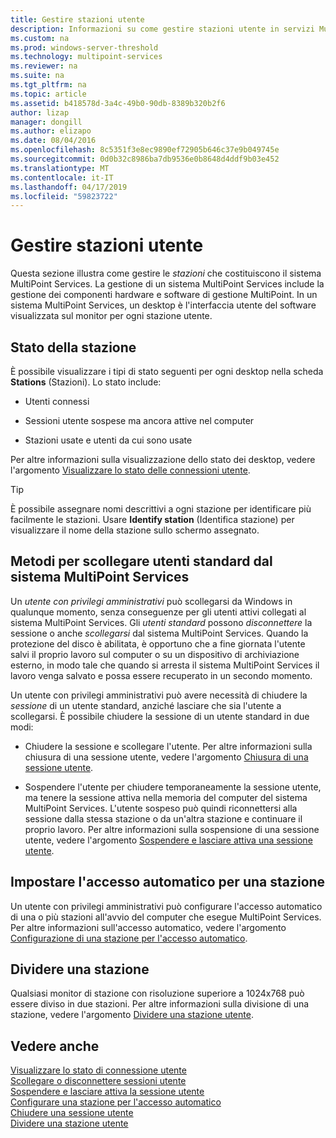 ```yaml
---
title: Gestire stazioni utente
description: Informazioni su come gestire stazioni utente in servizi MultiPoint
ms.custom: na
ms.prod: windows-server-threshold
ms.technology: multipoint-services
ms.reviewer: na
ms.suite: na
ms.tgt_pltfrm: na
ms.topic: article
ms.assetid: b418578d-3a4c-49b0-90db-8389b320b2f6
author: lizap
manager: dongill
ms.author: elizapo
ms.date: 08/04/2016
ms.openlocfilehash: 8c5351f3e8ec9890ef72905b646c37e9b049745e
ms.sourcegitcommit: 0d0b32c8986ba7db9536e0b8648d4ddf9b03e452
ms.translationtype: MT
ms.contentlocale: it-IT
ms.lasthandoff: 04/17/2019
ms.locfileid: "59823722"
---
```

# <a name="manage-user-stations"></a>Gestire stazioni utente
Questa sezione illustra come gestire le *stazioni* che costituiscono il sistema MultiPoint Services. La gestione di un sistema MultiPoint Services include la gestione dei componenti hardware e software di gestione MultiPoint. In un sistema MultiPoint Services, un desktop è l'interfaccia utente del software visualizzata sul monitor per ogni stazione utente.  
  
## <a name="station-status"></a>Stato della stazione  
È possibile visualizzare i tipi di stato seguenti per ogni desktop nella scheda **Stations** (Stazioni). Lo stato include:  
  
-   Utenti connessi  
  
-   Sessioni utente sospese ma ancora attive nel computer  
  
-   Stazioni usate e utenti da cui sono usate  
  
Per altre informazioni sulla visualizzazione dello stato dei desktop, vedere l'argomento [Visualizzare lo stato delle connessioni utente](View-User-Connection-Status.md).  

>[!TIP] 
> È possibile assegnare nomi descrittivi a ogni stazione per identificare più facilmente le stazioni. Usare **Identify station** (Identifica stazione) per visualizzare il nome della stazione sullo schermo assegnato.
  
## <a name="different-ways-to-log-standard-users-off-of-the-multipoint-services-system"></a>Metodi per scollegare utenti standard dal sistema MultiPoint Services  
Un *utente con privilegi amministrativi* può scollegarsi da Windows in qualunque momento, senza conseguenze per gli utenti attivi collegati al sistema MultiPoint Services. Gli *utenti standard* possono *disconnettere* la sessione o anche *scollegarsi* dal sistema MultiPoint Services. Quando la protezione del disco è abilitata, è opportuno che a fine giornata l'utente salvi il proprio lavoro sul computer o su un dispositivo di archiviazione esterno, in modo tale che quando si arresta il sistema MultiPoint Services il lavoro venga salvato e possa essere recuperato in un secondo momento.  
  
Un utente con privilegi amministrativi può avere necessità di chiudere la *sessione* di un utente standard, anziché lasciare che sia l'utente a scollegarsi. È possibile chiudere la sessione di un utente standard in due modi:  
  
-   Chiudere la sessione e scollegare l'utente. Per altre informazioni sulla chiusura di una sessione utente, vedere l'argomento [Chiusura di una sessione utente](End-a-User-Session.md).  
  
-   Sospendere l'utente per chiudere temporaneamente la sessione utente, ma tenere la sessione attiva nella memoria del computer del sistema MultiPoint Services. L'utente sospeso può quindi riconnettersi alla sessione dalla stessa stazione o da un'altra stazione e continuare il proprio lavoro. Per altre informazioni sulla sospensione di una sessione utente, vedere l'argomento [Sospendere e lasciare attiva una sessione utente](Suspend-and-Leave-User-Session-Active.md).  
  
## <a name="set-a-station-to-automatically-log-on"></a>Impostare l'accesso automatico per una stazione  
Un utente con privilegi amministrativi può configurare l'accesso automatico di una o più stazioni all'avvio del computer che esegue MultiPoint Services. Per altre informazioni sull'accesso automatico, vedere l'argomento [Configurazione di una stazione per l'accesso automatico](Set-up-a-Station-for-Automatic-Logon.md).  
  
## <a name="split-a-station"></a>Dividere una stazione  
Qualsiasi monitor di stazione con risoluzione superiore a 1024x768 può essere diviso in due stazioni. Per altre informazioni sulla divisione di una stazione, vedere l'argomento [Dividere una stazione utente](Split-a-User-Station.md).  
  
## <a name="see-also"></a>Vedere anche  
[Visualizzare lo stato di connessione utente](View-User-Connection-Status.md)  
[Scollegare o disconnettere sessioni utente](Log-off-or-Disconnect-User-Sessions.md)  
[Sospendere e lasciare attiva la sessione utente](Suspend-and-Leave-User-Session-Active.md)  
[Configurare una stazione per l'accesso automatico](Set-up-a-Station-for-Automatic-Logon.md)  
[Chiudere una sessione utente](End-a-User-Session.md)  
[Dividere una stazione utente](Split-a-User-Station.md)